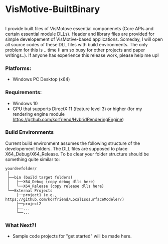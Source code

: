 # VisMotive-BuiltBinary

<br/>
I provide built files of VisMotove essential componenets (Core APIs and certain essential module DLLs). Header and library files are provided for simple developement of VisMotive-based applications. Someday, I will open all source codes of these DLL files with build environments. The only problem for this is .. time (I am so busy for other projects and paper writings..). If anyone has experience this release work, please help me up!    

### Platforms:
- Windows PC Desktop (x64)

### Requirements:
- Windows 10
- GPU that supports DirectX 11 (feature level 3) or higher (for my rendering engine module https://github.com/korfriend/HybridRenderingEngine)

### Build Environments
Current build environment assumes the following structure of the developement folders. The DLL files are supposed to place X64_Debug/X64_Release. To be clear your folder structure should be something quite similar to:

    yourdevfolder/
     |
     ├──bin (build target folders)
     │   ├──X64_Debug (copy debug dlls here)
     │   └──X64_Release (copy release dlls here)
     └──External Projects
         ├──project1 (e.g., https://github.com/korfriend/LocalIsosurfaceModeler/)
         ├──project2
         ├──...
         └──...

### What Next?!
- Sample code projects for "get started" will be made here.
